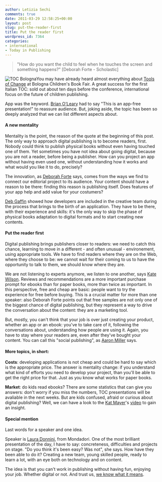 ```yaml
---
author: Letizia Sechi
comments: true
date: 2011-03-29 12:58:25+00:00
layout: post
slug: put-the-reader-first
title: Put the reader first
wordpress_id: 7364
categories:
- international
- Today in Publishing
---
```


> "How do you want the child to feel when he touches the screen and something happens?"
[Deborah Forte - Scholastic]


![TOC Bologna](http://www.40kbooks.com/wp-content/uploads/tocbo.jpeg)You may have already heard almost everything about [Tools of Change](http://www.tocbologna.com/) at Bologna Children's Book Fair. A great success for the first Italian TOC: sold out about ten days before the conference, international focus on the future of children publishing.

App was the keyword. [Brian O'Leary](http://www.google.com/url?sa=t&source=web&cd=1&ved=0CBQQFjAA&url=http%3A%2F%2Ftwitter.com%2Fbrianoleary&rct=j&q=brian%20o%20leary%2C%20twitter&ei=Lf6QTbC9I8_tsgaelZSYDw&usg=AFQjCNEHFAVpasRNEQu5FBU-Aij0_IJo8g&sig2=q3g4nvNGb_tsQlfEAojeKg&cad=rja) had to say "This is an app-free presentation!" to reassure audience. But, joking aside, the topic has been so deeply analyzed that we can list different aspects about.


#### A new mentality


Mentality is the point, the reason of the quote at the beginning of this post. The only way to approach digital publishing is to become readers, first. Nobody could think to publish physical books without even having touched one of them. Yet sometimes you have not idea about going digital, because you are not a reader, before being a publisher. How can you project an app without having even used one, without understanding how it works and what would you like it to do, precisely?

The innovation, as [Deborah Forte](http://www.tocbologna.com/speakers/) says, comes from the ways we find to connect our editorial project to its audience. Your content should have a reason to be there: finding this reason is publishing itself. Does features of your app help and add value for your costumers?

[Deb Gaffin](http://www.tocbologna.com/speakers/) showed how developers are included in the creative team during the process that brings to the birth of an application. They have to be there, with their experience and skills: it's the only way to skip the phase of physical books adaptation to digital formats and to start creating new contents.


#### Put the reader first


Digital publishing brings publishers closer to readers: we need to catch this chance, learning to move in a different - and often unusual - environement, using appropriate tools. We have to find readers where they are on the Web, where they choose to be: we cannot wait for their coming to us to have the opportunity to talk to them, we should know where they are.

We are not listening to experts anymore, we listen to one another, says [Kate Wilson](http://demo.dsign.it/tocbologna/speakers/). Reviews and recommendations are a more important purchase prompt for ebooks than for paper books, more than twice as important. In this perspective, free and cheap are basic: people want to try the experience for free before buying. This is a crucial matter for more than one speaker: also Deborah Forte points out that free samples are not only one of the biggest chance of digital publishing, but they represent a way to drive the conversation about the content: they are a marketing tool.

But, mostly, you can't think that your job is over just creating your product, whether an app or an ebook: you've to take care of it, following the conversations about, understanding how people are using it. Again, you have to stay where your readers are, even after they've bought your content. You can call this "social publishing", as [Aaron Miller](http://bookglutton.com/) says.


#### More topics, in short:


**Costs**: developing applications is not cheap and could be hard to say which is the appropriate price. The answer is mentality change: if you understand what kind of efforts you need to develop your project, than you'll be able to get the right price for that. Just as you know what works for paper books.

**Market**: do kids read ebooks? There are some statistics that can give you answers: don't worry if you miss the numbers, TOC presentations will be avaliable in the next weeks. But are kids confused, afraid or curious about digital publishing? Well, we can have a look to the [Kat Mayer](http://www.google.com/url?sa=t&source=web&cd=1&ved=0CBYQFjAA&url=http%3A%2F%2Ftwitter.com%2Fkatmeyer&rct=j&q=kat%20mayer%20twitter&ei=5xORTe5Ui_ayBtnU3agP&usg=AFQjCNFnf3MjzNETfnWS3Ej-XmfEVyh7CQ&sig2=_tcA8GyFrBf3HJYi0rjrGw&cad=rja)'s [video](http://www.youtube.com/watch?hl=en&v=pT4EbM7dCMs&gl=US) to gain an insight.


#### Special mention


Last words for a speaker and one idea.

Speaker is [Laura Donnini](http://www.tocbologna.com/speakers/), from Mondadori. One of the most brilliant presentation of the day, I have to say: concreteness, difficulties and projects on stage. "Do you think it's been easy? Was not", she says. How have they been able to do it? Creating a new team, young skilled people, ready to learn a lot, with an eye both on technology and on content.

The idea is that you can't work in publishing without having fun, enjoying your job. Whether digital or not. And trust us, [we know what it means](http://www.flickr.com/photos/bookrepublic/4798983804/in/set-72157624513528058/).
